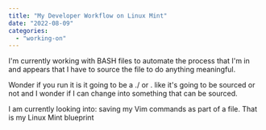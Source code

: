 ```yaml
---
title: "My Developer Workflow on Linux Mint"
date: "2022-08-09"
categories: 
  - "working-on"
---
```


I'm currently working with BASH files to automate the process that I'm in and appears that I have to source the file to do anything meaningful.

Wonder if you run it is it going to be a ./ or . like it's going to be sourced or not and I wonder if I can change into something that can be sourced.

I am currently looking into: saving my Vim commands as part of a file. That is my Linux Mint blueprint

